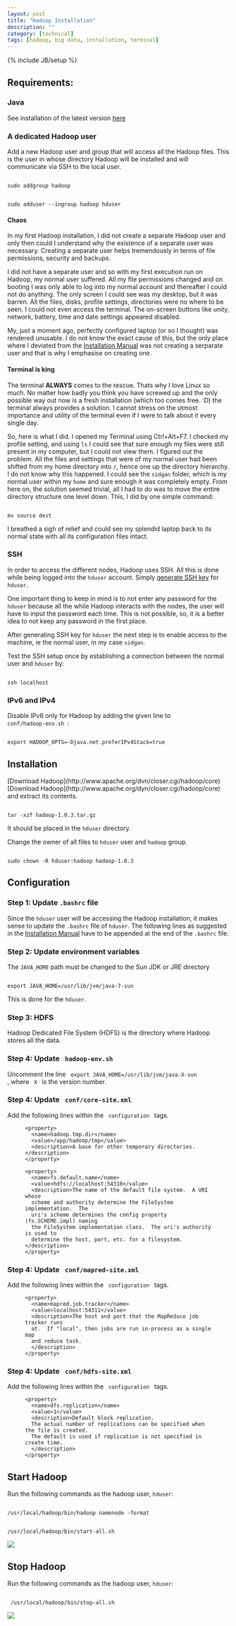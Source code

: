 ```yaml
---
layout: post
title: "Hadoop Installation"
description: ""
category: [technical]
tags: [hadoop, big data, installation, terminal]
---
```

{% include JB/setup %}

<h2>Requirements:</h2> 

<h3>Java</h3>

See installation of the latest version [here](http://openjdk.java.net/install/)

<h3> A dedicated Hadoop user</h3>
 
Add a new Hadoop user and group that will access all the Hadoop files. This is the user in whose directory Hadoop will be installed and will communicate via SSH to the local user.
 
<p>
<code>
sudo addgroup hadoop
</code>
</p>
<p>
<code>
sudo adduser --ingroup hadoop hduser
</code>
</p>

<h4> Chaos </h4>

In my first Hadoop installation, I did not create a separate Hadoop user and only then could I understand why the existence of a separate user was necessary. Creating a separate user helps tremendously in terms of file permissions, security and backups. 

I did not have a separate user and so with my first execution run on Hadoop, my normal user suffered. All my file permissions changed and on booting I was only able to log into my normal account and thereafter I could not do anything. The only screen I could see was my desktop, but it was barren. All the files, disks, profile settings, directories were no where to be seen. I could not even access the terminal. The on-screen buttons like unity, network, battery, time and date settings appeared disabled. 
 
My, just a moment ago, perfectly configured laptop (or so I thought) was rendered unusable. I do not know the exact cause of this, but the only place where I deviated from the [Installation Manual](http://hadoop.apache.org/docs/stable/hadoop-project-dist/hadoop-common/SingleCluster.html) was not creating a serparate user and that is why I emphasise on creating one. 

<h4> Terminal is king </h4>

The terminal <strong>ALWAYS</strong> comes to the rescue. Thats why I love Linux so much. No matter how badly you think you have screwed up and the only possible way out now is a fresh installation (which too comes free. :D) the terminal always provides a solution. I cannot stress on the utmost importance and utility of the terminal even if I were to talk about it every single day. 

So, here is what I did. I opened my Terminal using Ctrl+Alt+F7. I checked my profile setting, and using <code>ls</code> I could see that sure enough my files were still present in my computer, but I could not view them. I figured out the problem. All the files and settings that were of my normal user had been shifted from my home directory into <code>/</code>, hence one up the directory hierarchy. I do not know why this happened. I could see the <code>sidgan</code> folder, which is my normal user within my <code>home</code> and sure enough it was completely empty. From here on, the solution seemed trivial, all I had to do was to move the entire directory structure one level down. This, I did by one simple command: 

<p>
<code>
mv source dest
</code> 
</p>

I breathed a sigh of relief and could see my splendid laptop back to its normal state with all its configuration files intact. 

<h3> SSH </h3> 

In order to access the different nodes, Hadoop uses SSH. All this is done while being logged into the <code>hduser</code> account.
Simply [generate SSH key]() for <code>hduser</code>. 

One important thing to keep in mind is to not enter any password for the <code>hduser</code> because all the while Hadoop interacts with the nodes, the user will have to input the password each time. This is not possible, so, it is a better idea to not keep any password in the first place. 

After generating SSH key for <code>hduser</code> the next step is to enable access to the machine, ie the normal user, in my case <code>sidgan</code>. 

Test the SSH setup once by establishing a connection between the normal user and <code>hduser</code> by: 

<code>
ssh localhost
</code>

<h3> IPv6 and IPv4 </h3>

Disable IPv6 only for Hadoop by adding the given line to <code> conf/hadoop-env.sh </code>:
<p>
<code>
export HADOOP_OPTS=-Djava.net.preferIPv4Stack=true
</code>
</p>

<h2> Installation </h2> 



<p> [Download Hadoop](http://www.apache.org/dvn/closer.cgi/hadoop/core)
[Download Hadoop](http://www.apache.org/dyn/closer.cgi/hadoop/core) and extract its contents.
</p>
<p>
<code>
tar -xzf hadoop-1.0.3.tar.gz
</code>
<p>
It should be placed in the <code>hduser</code> directory. 
</p>
</p>

Change the owner of all files to <code>hduser</code> user and <code>hadoop</code> group. 
<p>
<code>
sudo chown -R hduser:hadoop hadoop-1.0.3
</code>
</p>


<h2> Configuration </h2>

<h3> Step 1: Update <code>.bashrc</code> file </h3>

Since the <code>hduser</code> user will be accessing the Hadoop installation, it makes sense to update the <code>.bashrc</code> file of <code>hduser</code>. The following lines as suggested in the [Installation Manual](http://hadoop.apache.org/docs/stable/hadoop-project-dist/hadoop-common/SingleCluster.html) have to be appended at the end of the <code>.bashrc</code> file. 


<h3> Step 2: Update environment variables </h3>

The <code>JAVA_HOME</code> path must be changed to the Sun JDK or JRE directory 

<p>
<code>
export JAVA_HOME=/usr/lib/jvm/java-7-sun
</code>
<p>
This is done for the <code>hduser</code>.
</p>
</p>

<h3> Step 3: HDFS </h3>

Hadoop Dedicated File System (HDFS) is the directory where Hadoop stores all the data. 

<h3> Step 4: Update <code> hadoop-env.sh </code> </h3>

Uncomment the line <code> export JAVA_HOME=/usr/lib/jvm/java-X-sun </code>, where <code> X </code> is the version number. 

<h3> Step 4: Update <code> conf/core-site.xml </code> </h3>

Add the following lines within the <code> configuration </code>  tags. 

<div class="bogus-wrapper"><notextile><figure class="code">
</pre></td><td class="code"><pre><code class="xml"><span class="line"><span class="nt">&lt;property&gt;</span>
</span><span class="line">  <span class="nt">&lt;name&gt;</span>hadoop.tmp.dir<span class="nt">&lt;/name&gt;</span>
</span><span class="line">  <span class="nt">&lt;value&gt;</span>/app/hadoop/tmp<span class="nt">&lt;/value&gt;</span>
</span><span class="line">  <span class="nt">&lt;description&gt;</span>A base for other temporary directories.<span class="nt">&lt;/description&gt;</span>
</span><span class="line"><span class="nt">&lt;/property&gt;</span>
</span><span class="line">
</span><span class="line"><span class="nt">&lt;property&gt;</span>
</span><span class="line">  <span class="nt">&lt;name&gt;</span>fs.default.name<span class="nt">&lt;/name&gt;</span>
</span><span class="line">  <span class="nt">&lt;value&gt;</span>hdfs://localhost:54310<span class="nt">&lt;/value&gt;</span>
</span><span class="line">  <span class="nt">&lt;description&gt;</span>The name of the default file system.  A URI whose
</span><span class="line">  scheme and authority determine the FileSystem implementation.  The
</span><span class="line">  uri&#39;s scheme determines the config property (fs.SCHEME.impl) naming
</span><span class="line">  the FileSystem implementation class.  The uri&#39;s authority is used to
</span><span class="line">  determine the host, port, etc. for a filesystem.<span class="nt">&lt;/description&gt;</span>
</span><span class="line"><span class="nt">&lt;/property&gt;</span>
</span></code></pre></td></tr></table></div></figure></notextile></div>


<h3> Step 4: Update <code> conf/mapred-site.xml </code> </h3>

Add the following lines within the <code> configuration </code> tags.

<div class="bogus-wrapper"><notextile><figure class="code">
</pre></td><td class="code"><pre><code class="xml"><span class="line"><span class="nt">&lt;property&gt;</span>
</span><span class="line">  <span class="nt">&lt;name&gt;</span>mapred.job.tracker<span class="nt">&lt;/name&gt;</span>
</span><span class="line">  <span class="nt">&lt;value&gt;</span>localhost:54311<span class="nt">&lt;/value&gt;</span>
</span><span class="line">  <span class="nt">&lt;description&gt;</span>The host and port that the MapReduce job tracker runs
</span><span class="line">  at.  If &quot;local&quot;, then jobs are run in-process as a single map
</span><span class="line">  and reduce task.
</span><span class="line">  <span class="nt">&lt;/description&gt;</span>
</span><span class="line"><span class="nt">&lt;/property&gt;</span>
</span></code></pre></td></tr></table></div></figure></notextile></div>


<h3> Step 4: Update <code> conf/hdfs-site.xml </code> </h3>

Add the following lines within the <code> configuration </code> tags. 

<div class="bogus-wrapper"><notextile><figure class="code">
</pre></td><td class="code"><pre><code class="xml"><span class="line"><span class="nt">&lt;property&gt;</span>
</span><span class="line">  <span class="nt">&lt;name&gt;</span>dfs.replication<span class="nt">&lt;/name&gt;</span>
</span><span class="line">  <span class="nt">&lt;value&gt;</span>1<span class="nt">&lt;/value&gt;</span>
</span><span class="line">  <span class="nt">&lt;description&gt;</span>Default block replication.
</span><span class="line">  The actual number of replications can be specified when the file is created.
</span><span class="line">  The default is used if replication is not specified in create time.
</span><span class="line">  <span class="nt">&lt;/description&gt;</span>
</span><span class="line"><span class="nt">&lt;/property&gt;</span>
</span></code></pre></td></tr></table></div></figure></notextile></div>

<h2> Start Hadoop</h2>

Run the following commands as the hadoop user, <code>hduser</code>: 

<p>
<code>
/usr/local/hadoop/bin/hadoop namenode -format
</code>
</p>

<p>
<code>
/usr/local/hadoop/bin/start-all.sh
</code>
</p>

<p>
<img src="starting_hadoop.png">
</p>

<h2> Stop Hadoop</h2>

Run the following commands as the hadoop user, <code>hduser</code>: 

<p>
<code>
 /usr/local/hadoop/bin/stop-all.sh
</code>
</p>

<p>
<img src="stopping_hadoop.png">
</p>

